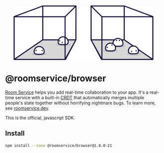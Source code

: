 <p align="center">
  <img src="./misc/logo.svg" width=450 />
</p>

# @roomservice/browser

[Room Service](https://www.roomservice.dev/) helps you add real-time collaboration to your app. It's a real-time service with a built-in [CRDT](https://en.wikipedia.org/wiki/Conflict-free_replicated_data_type) that automatically merges multiple people's state together without horrifying nightmare bugs. To learn more, see [roomservice.dev](https://www.roomservice.dev).

This is the official, javascript SDK.

## Install

```bash
npm install --save @roomservice/browser@1.0.0-21
```
